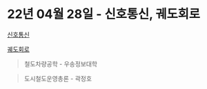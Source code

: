 # 22년 04월 28일 - 신호통신, 궤도회로

[신호통신](%E1%84%89%E1%85%B5%E1%86%AB%E1%84%92%E1%85%A9%E1%84%90%E1%85%A9%E1%86%BC%E1%84%89%E1%85%B5%E1%86%AB%208a49b72779a94926953d6359e7461484.md)

[궤도회로](%E1%84%80%E1%85%B0%E1%84%83%E1%85%A9%E1%84%92%E1%85%AC%E1%84%85%E1%85%A9%200b04f52ff0404e04ac7a6da7310805b2.md)

> 철도차량공학 - 우송정보대학
> 

> 도시철도운영총론 - 곽정호
>